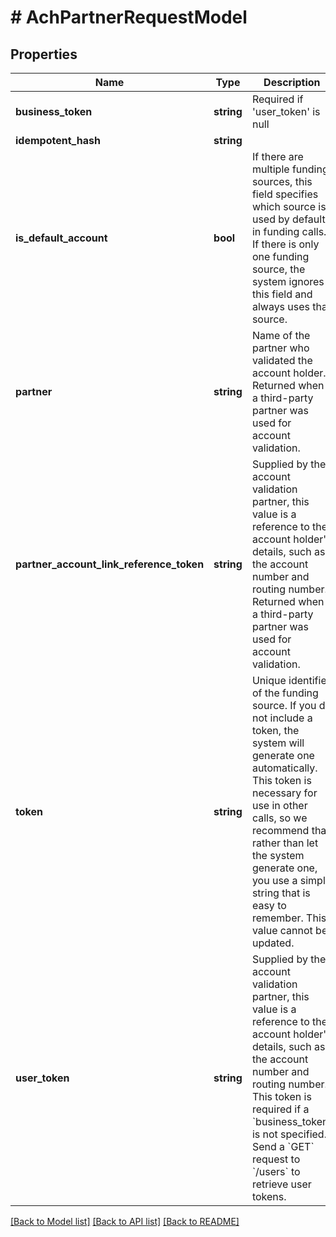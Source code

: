 # # AchPartnerRequestModel

## Properties

Name | Type | Description | Notes
------------ | ------------- | ------------- | -------------
**business_token** | **string** | Required if &#39;user_token&#39; is null | [optional]
**idempotent_hash** | **string** |  | [optional]
**is_default_account** | **bool** | If there are multiple funding sources, this field specifies which source is used by default in funding calls. If there is only one funding source, the system ignores this field and always uses that source. | [optional] [default to false]
**partner** | **string** | Name of the partner who validated the account holder. Returned when a third-party partner was used for account validation. |
**partner_account_link_reference_token** | **string** | Supplied by the account validation partner, this value is a reference to the account holder&#39;s details, such as the account number and routing number. Returned when a third-party partner was used for account validation. |
**token** | **string** | Unique identifier of the funding source. If you do not include a token, the system will generate one automatically. This token is necessary for use in other calls, so we recommend that rather than let the system generate one, you use a simple string that is easy to remember. This value cannot be updated. | [optional]
**user_token** | **string** | Supplied by the account validation partner, this value is a reference to the account holder&#39;s details, such as the account number and routing number. This token is required if a &#x60;business_token&#x60; is not specified.  Send a &#x60;GET&#x60; request to &#x60;/users&#x60; to retrieve user tokens. | [optional]

[[Back to Model list]](../../README.md#models) [[Back to API list]](../../README.md#endpoints) [[Back to README]](../../README.md)
